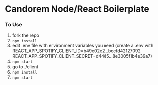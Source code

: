 # Candorem Node/React Boilerplate

### To Use

1. fork the repo
2. `npm install`
3. edit .env file with environment variables you need
    (create a .env with     
    REACT_APP_SPOTIFY_CLIENT_ID=b49e02e2...bccfd42127092
    REACT_APP_SPOTIFY_CLIENT_SECRET=d4485...8e3005f1b4e39a7)
4. `npm start`
5. go to ./client
6. `npm install`
7. `npm start`

